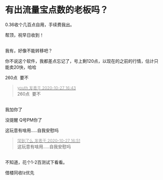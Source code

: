 # 有出流量宝点数的老板吗？


0.36收个几百点自用，手续费我出。

帮顶，祝早日收到！<br />
<br />
<img src="static/image/smiley/default/hug.gif" smilieid="13" border="0" alt="" /><img src="static/image/smiley/default/hug.gif" smilieid="13" border="0" alt="" /><img src="static/image/smiley/default/hug.gif" smilieid="13" border="0" alt="" />

我有，好像不能转移吧？

你不说这个软件，我都差点忘记了，号上剩120点，以现在的之前的行情，估计只能卖20快，哈哈

260点&nbsp;&nbsp;要不

<div class="quote"><blockquote><font size="2"><a href="https://www.hostloc.com/forum.php?mod=redirect&amp;goto=findpost&amp;pid=9359964&amp;ptid=759044" target="_blank"><font color="#999999">youth 发表于 2020-10-27 16:43</font></a></font><br />
260点&nbsp;&nbsp;要不</blockquote></div><br />
我加你了

没提醒 Q号PM你了

这玩意有啥用.....自我安慰吗

<div class="quote"><blockquote><font size="2"><a href="https://www.hostloc.com/forum.php?mod=redirect&amp;goto=findpost&amp;pid=9360006&amp;ptid=759044" target="_blank"><font color="#999999">学到了么 发表于 2020-10-27 16:51</font></a></font><br />
这玩意有啥用.....自我安慰吗</blockquote></div><br />
不知道，花个1-2百测试下看看。

借楼同收lz优先
